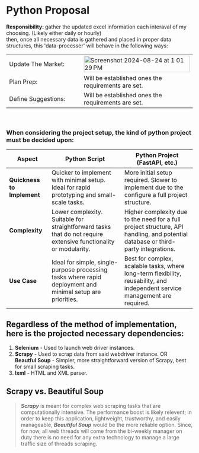 # Python Proposal

<b> Responsibility: </b> gather the updated excel information each interaval of my choosing. (Likely either daily or hourly) <br>       then, once all necessary data is gathered and placed in proper data structures, this 'data-processer' will behave in the following ways:

<table>
  <tr>
    <td>Update The Market:</td>
    <td width="60%"><img width="100%" alt="Screenshot 2024-08-24 at 1 01 29 PM" src="https://github.com/user-attachments/assets/fd565a7f-b888-49e0-b070-9c7f08cb3d2d" /></td>
  </tr>
  <tr>
    <td>Plan Prep:</td>
    <td>Will be established ones the requirements are set.</td>
  </tr>
  <tr>
    <td>Define Suggestions:</td>
    <td>Will be established ones the requirements are set.</td>
  </tr>
</table>

<br/>


### When considering the project setup, the kind of python project must be decided upon:

| **Aspect**                | **Python Script**                                                                                                       | **Python Project (FastAPI, etc.)**                                                                                                     |
|---------------------------|-------------------------------------------------------------------------------------------------------------------------|-----------------------------------------------------------------------------------------------------------------------------------------|
| **Quickness to Implement**| Quicker to implement with minimal setup. Ideal for rapid prototyping and small-scale tasks.                              | More initial setup required. Slower to implement due to the configure a full project structure.                      |
| **Complexity**            | Lower complexity. Suitable for straightforward tasks that do not require extensive functionality or modularity.          | Higher complexity due to the need for a full project structure, API handling, and potential database or third-party integrations.       |
| **Use Case**              | Ideal for simple, single-purpose processing tasks where rapid deployment and minimal setup are priorities.               | Best for complex, scalable tasks, where long-term flexibility, reusability, and independent service management are required.            |


## Regardless of the method of implementation, here is the projected necessary dependencies:
<ol>
  <li>
    <b>Selenium</b> - Used to launch web driver instances.
  </li>
  <li>
    <b>Scrapy</b> - Used to scrap data from said webdriver instance. OR <br><b>Beautful Soup</b> - Simpler, more straightforward version of Scrapy, best for small scraping tasks.
  </li>
  <li>
    <b>lxml</b> - HTML and XML parser.
  </li>
</ol>

## Scrapy vs. Beautiful Soup
>
> <b><i>Scrapy</i></b> is meant for complex web scraping tasks that are computationally intensive. The performance boost is likely relevent; in order to keep this application, lightweight, trustworthy, and easily manageable, <b><i>Beautiful Soup</i></b> would be the more reliable option. Since, for now, all web threads will come from the bi-weekly manager on duty there is no need for any extra technology to manage a large traffic size of threads scraping.

